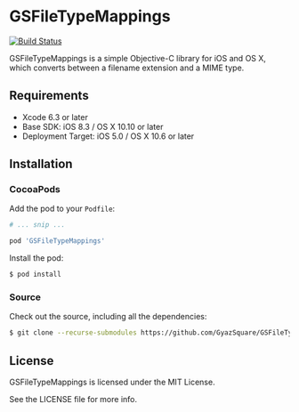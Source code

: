 GSFileTypeMappings
==================
[![Build Status](https://travis-ci.org/GyazSquare/GSFileTypeMappings.svg?branch=master)](https://travis-ci.org/GyazSquare/GSFileTypeMappings)

GSFileTypeMappings is a simple Objective-C library for iOS and OS X, which converts between a filename extension and a MIME type.

## Requirements

* Xcode 6.3 or later
* Base SDK: iOS 8.3 / OS X 10.10 or later
* Deployment Target: iOS 5.0 / OS X 10.6 or later

## Installation

### CocoaPods

Add the pod to your `Podfile`:

```ruby
# ... snip ...

pod 'GSFileTypeMappings'
```

Install the pod:

```sh
$ pod install
```

### Source

Check out the source, including all the dependencies:

```sh
$ git clone --recurse-submodules https://github.com/GyazSquare/GSFileTypeMappings.git
```

## License

GSFileTypeMappings is licensed under the MIT License.

See the LICENSE file for more info.
